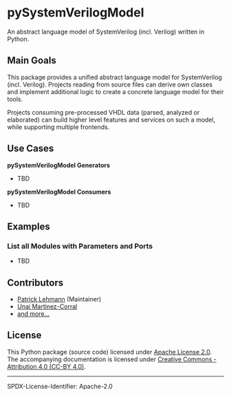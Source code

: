 # pySystemVerilogModel

An abstract language model of SystemVerilog (incl. Verilog) written in Python.

## Main Goals
This package provides a unified abstract language model for SystemVerilog (incl.
Verilog). Projects reading from source files can derive own classes and implement
additional logic to create a concrete language model for their tools.

Projects consuming pre-processed VHDL data (parsed, analyzed or elaborated) can
build higher level features and services on such a model, while supporting multiple
frontends.


## Use Cases
**pySystemVerilogModel Generators**
* TBD

**pySystemVerilogModel Consumers**
* TBD


## Examples
### List all Modules with Parameters and Ports
* TBD




## Contributors
* [Patrick Lehmann](https://github.com/Paebbels) (Maintainer)
* [Unai Martinez-Corral](https://github.com/umarcor)
* [and more...](https://github.com/VHDL/pySystemVerilogModel/graphs/contributors)


## License

This Python package (source code) licensed under [Apache License 2.0](LICENSE.md).  
The accompanying documentation is licensed under [Creative Commons - Attribution 4.0 (CC-BY 4.0)](doc/Doc-License.rst).

-------------------------
SPDX-License-Identifier: Apache-2.0
